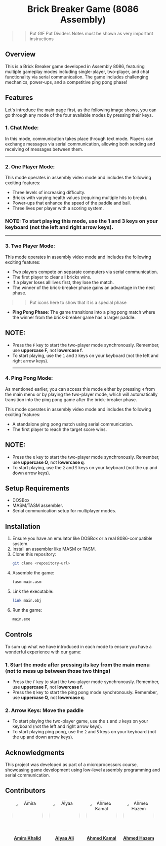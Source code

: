 <h1 align ='center' >          Brick Breaker Game (8086 Assembly)</h1> 

>> Put GIF
>> Put Dividers 
>> Notes must be shown as very important instructions
## Overview

This is a Brick Breaker game developed in Assembly 8086, featuring multiple gameplay modes including single-player, two-player, and chat functionality via serial communication. The game includes challenging mechanics, power-ups, and a competitive ping pong phase!

## Features

Let's introduce the main page first, as the following image shows, you can go through any mode of the four available modes by pressing their keys.
### 1.  **Chat Mode**:
In this mode, communication takes place through text mode. Players can exchange messages via serial communication, allowing both sending and receiving of messages between them.
___
### 2.  **One Player Mode**:


This mode operates in assembly video mode and includes the following exciting features:

- Three levels of increasing difficulty.
- Bricks with varying health values (requiring multiple hits to break).
- Power-ups that enhance the speed of the paddle and ball.
- Three lives per player with a scoring system.

### NOTE: To start playing this mode, use the 1 and 3 keys on your keyboard (not the left and right arrow keys).
___
### 3. **Two Player Mode**:
This mode operates in assembly video mode and includes the following exciting features:
  - Two players compete on separate computers via serial communication.
  - The first player to clear all bricks wins.
  - If a player loses all lives first, they lose the match.
  - The winner of the brick-breaker phase gains an advantage in the next phase.
>> Put icons here to show that it is a special phase 
  - **Ping Pong Phase**: The game transitions into a ping pong match where the winner from the brick-breaker game has a larger paddle.
  
  ## NOTE:
- Press the `F` key to start the two-player mode synchronously. Remember, use **uppercase F**, not **lowercase f**.
- To start playing, use the `1` and `3` keys on your keyboard (not the left and right arrow keys).
  ___
### 4.  **Ping Pong Mode**:

As mentioned earlier, you can access this mode either by pressing `4` from the main menu or by playing the two-player mode, which will automatically transition into the ping pong game after the brick-breaker phase.

This mode operates in assembly video mode and includes the following exciting features:
  - A standalone ping pong match using serial communication.
  - The first player to reach the target score wins.

  ## NOTE:
- Press the `Q` key to start the two-player mode synchronously. Remember, use **uppercase Q**, not **lowercase q**.
- To start playing, use the `2` and `5` keys on your keyboard (not the up and down arrow keys).

## Setup Requirements 

- DOSBox
- MASM/TASM assembler.
- Serial communication setup for multiplayer modes.

## Installation

1. Ensure you have an emulator like DOSBox or a real 8086-compatible system.
2. Install an assembler like MASM or TASM.
3. Clone this repository:
   ```sh
   git clone <repository-url>
   ```
4. Assemble the game:
   ```sh
   tasm main.asm
   ```
5. Link the executable:
   ```sh
   link main.obj
   ```
6. Run the game:
   ```sh
   main.exe
   ```

## Controls

To sum up what we have introduced in each mode to ensure you have a wonderful experience with our game:

### 1. **Start the mode** after pressing its key from the main menu (not to mess up between those two things)
  - Press the `F` key to start the two-player mode synchronously. Remember, use **uppercase F**, not **lowercase f**.
 - Press the `Q` key to start the ping pong mode synchronously. Remember, use **uppercase Q**, not **lowercase q**.
 
### 2. **Arrow Keys**: Move the paddle 

- To start playing the two-player game, use the `1` and `3` keys on your keyboard (not the left and right arrow keys).
- To start playing ping pong, use the `2` and `5` keys on your keyboard (not the up and down arrow keys).
## Acknowledgments

This project was developed as part of a microprocessors course, showcasing game development using low-level assembly programming and serial communication.


## Contributors



<div style="display: flex; flex-wrap: wrap; gap: 20px; justify-content: center;">
  <div style="text-align: center;">
    <a href="https://github.com/AmiraKhalid04" target="_blank">
      <img src="https://avatars.githubusercontent.com/u/149877108?s=400&v=4" alt="Amira" style="width: 100px; height: 100px; border-radius: 50%;"/>
    </a>
    <p><strong><a href="https://github.com/AmiraKhalid04" target="_blank">Amira Khalid</a></strong></p>
  </div>
  
  <div style="text-align: center;">
    <a href="https://github.com/Alyaa242" target="_blank">
      <img src="https://avatars.githubusercontent.com/u/69475479?v=4" alt="Alyaa" style="width: 100px; height: 100px; border-radius: 50%;"/>
    </a>
    <p><strong><a href="https://github.com/Alyaa242" target="_blank">Alyaa Ali</a></strong></p>
  </div>
  <div style="text-align: center;">
    <a href="https://github.com/ahmedkamal14" target="_blank">
      <img src="https://avatars.githubusercontent.com/u/153025116?v=4" alt="Ahmed Kamal" style="width: 100px; height: 100px; border-radius: 50%;"/>
    </a>
    <p><strong><a href="https://github.com/ahmedkamal14" target="_blank">Ahmed Kamal</a></strong></p>
  </div>


  <div style="text-align: center;">
    <a href="https://github.com/ahmed-haz" target="_blank">
      <img src="https://avatars.githubusercontent.com/u/149868137?v=4" alt="Ahmed Hazem" style="width: 100px; height: 100px; border-radius: 50%;"/>
    </a>
    <p><strong><a href="https://github.com/ahmed-haz" target="_blank">Ahmed Hazem</a></strong></p>
  </div>
</div>
